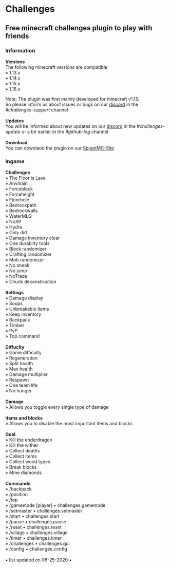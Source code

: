 # Challenges
## Free minecraft challenges plugin to play with friends

### Information <br>
**Versions** <br>
The following minecraft versions are compatible <br>
» 1.13.x <br>
» 1.14.x <br>
» 1.15.x <br>
» 1.16.x <br>

Note: The plugin was first mainly developed for minecraft v1.15. <br>
So please inform us about issues or bugs on our [discord](https://discord.gg/74Ay5zF) in the *#challenges-support* channel <br>
<br>
**Updates** <br>
You will be informed about new updates on our [discord](https://discord.gg/74Ay5zF) in the *#challenges-update* or a bit earlier in the *#github-log* channel <br>
<br>
**Download** <br>
You can downlaod the plugin on our [SpigotMC-Site](https://www.spigotmc.org/resources/challenges-plugin-wie-bei-bastighg.80548/)

### Ingame
**Challenges** <br>
» The Floor is Lava <br>
» Anvilrain <br>
» Forceblock <br>
» Forceheight <br>
» Floorhole <br>
» Bedrockpath <br>
» Bedrockwalls <br>
» WaterMLG <br>
» NoXP <br>
» Hydra <br>
» Only dirt <br>
» Damage inventory clear <br>
» One durabilty tools <br>
» Block randomizer <br>
» Crafting randomizer <br>
» Mob randomizer <br>
» No sneak <br>
» No jump <br>
» NoTrade <br>
» Chunk deconstruction <br>
<br>
**Settings** <br>
» Damage display <br>
» Soups <br>
» Unbreakable items <br>
» Keep inventory <br>
» Backpack <br>
» Timber <br>
» PvP <br>
» Top command <br>
<br>
**Diffuclty** <br>
» Game difficulty <br>
» Regeneration <br>
» Split health <br>
» Max health <br>
» Damage multiplier <br>
» Respawn <br>
» One team life <br>
» No hunger <br>
<br>
**Damage** <br>
» Allows you toggle every single type of damage <br>
<br>
**Items and blocks** <br>
» Allows you to disable the most important items and blocks <br>
<br>
**Goal** <br>
» Kill the enderdragon <br>
» Kill the wither <br>
» Collect deaths <br>
» Collect items <br>
» Collect wood types <br>
» Break blocks <br>
» Mine diamonds <br>
<br>
**Commands** <br>
» /backpack <br> 
» /position <name> <br>
» /top <br>
» /gamemode <gm> [player] • challenges.gamemode <br>
» /setmaster <player> • challenges.setmaster <br>
» /start • challenges.start <br>
» /pause • challenges.pause <br>
» /reset • challenges.reset <br>
» /village • challenges.village <br>
» /timer • challenges.timer <br>
» /challenges • challenges.gui <br>
» /config • challenges.config <br>
<br>
• list updated on 06-25-2020 •

